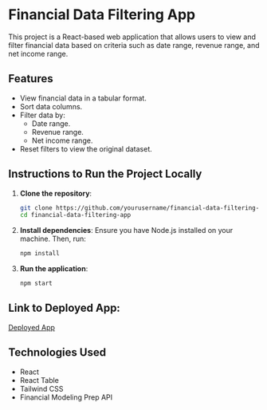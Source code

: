 # Financial Data Filtering App

This project is a React-based web application that allows users to view and filter financial data based on criteria such as date range, revenue range, and net income range.

## Features

- View financial data in a tabular format.
- Sort data columns.
- Filter data by:
  - Date range.
  - Revenue range.
  - Net income range.
- Reset filters to view the original dataset.

## Instructions to Run the Project Locally

1. **Clone the repository**:
   ```bash
   git clone https://github.com/yourusername/financial-data-filtering-app.git
   cd financial-data-filtering-app
2. **Install dependencies**: Ensure you have Node.js installed on your machine. Then, run:
   ```bash
   npm install

3. **Run the application**:
   ```bash
   npm start

## Link to Deployed App:  
[Deployed App]([https://financial-data-filtering-app-khaki.vercel.app/])

## Technologies Used
- React
- React Table
- Tailwind CSS
- Financial Modeling Prep API
